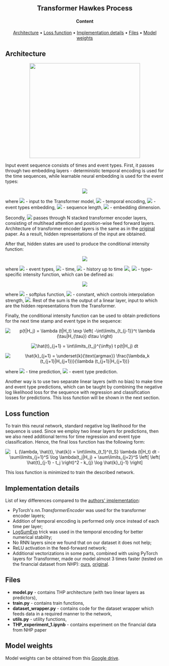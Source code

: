 <h2 align="center"> Transformer Hawkes Process </h2>

<h4 align="center"> Content </h4>

<p align="center">
  <a href="#architecture">Architecture</a> •
  <a href="#loss-function">Loss function</a> •
  <a href="#implementation-details">Implementation details</a> •
  <a href="#files">Files</a> •
  <a href="#model-weights">Model weights</a>
</p>

## Architecture

<p align="center">
  <img width="350" height="300" src="https://github.com/rodrigorivera/mds20_deepfolio/blob/main/images/THP-arch.png">
</p>

Input event sequence consists of times and event types. First, it passes through two embedding layers - deterministic temporal encoding is used for the
time sequences, while learnable neural embedding is used for the event types:
<p align="center">
<img src="https://latex.codecogs.com/gif.latex?X&space;=&space;Z&space;&plus;&space;U" />
</p>
where <a href=""><img src="https://latex.codecogs.com/gif.latex?X" /></a> - input to the Transformer model,
<a href=""><img src="https://latex.codecogs.com/gif.latex?Z&space;\in&space;\mathbb{R}^{S&space;\times&space;E}" /></a> - temporal encoding,
<a href=""><img src="https://latex.codecogs.com/gif.latex?U&space;\in&space;\mathbb{R}^{S&space;\times&space;E}" /></a> - event types embedding,
<a href=""><img src="https://latex.codecogs.com/gif.latex?S" /></a> - sequence length, 
<a href=""><img src="https://latex.codecogs.com/gif.latex?E" /></a> - embedding dimension.

Secondly, <a href=""><img src="https://latex.codecogs.com/gif.latex?X" /></a> passes through N stacked transformer encoder layers, consisting of multihead attention
and position-wise feed forward layers. Architecture of transformer encoder layers is the same as in the <a href="https://arxiv.org/abs/1706.03762" > original </a> paper.
As a result, hidden representations of the input are obtained.

After that, hidden states are used to produce the conditional intensity function:
<p align="center">
<img src="https://latex.codecogs.com/gif.latex?\lambda&space;(t|H_t)&space;=&space;\sum\limits_{k=1}^K&space;\lambda_k&space;(t|H_t)" />
</p>
where <a href=""><img src="https://latex.codecogs.com/gif.latex?k" /></a> - event types, 
<a href=""><img src="https://latex.codecogs.com/gif.latex?t" /></a> - time,
<a href=""><img src="https://latex.codecogs.com/gif.latex?H_t&space;=&space;\{&space;(t_j,&space;k_j)&space;:&space;t_j&space;<&space;t&space;\}" /></a> - history up to time <a href=""><img src="https://latex.codecogs.com/gif.latex?t" /></a>,
<a href=""><img src="https://latex.codecogs.com/gif.latex?\lambda_k&space;(t|H_t)" /></a> - type-specific intensity function, which can be defined as:
<p align="center">
<img src="https://latex.codecogs.com/gif.latex?\lambda_k&space;(t|H_t)&space;=&space;f_k&space;\left(&space;\alpha_k&space;\frac{t&space;-&space;t_j}{t}&space;&plus;&space;w_k^T&space;h(t_j)&space;&plus;&space;b_k&space;\right)" />
</p>
where <a href=""><img src="https://latex.codecogs.com/gif.latex?f_k" /></a> - softplus function,
<a href=""><img src="https://latex.codecogs.com/gif.latex?\alpha_k" /></a> - constant, which controls interpolation strength,
<a href=""><img src="https://latex.codecogs.com/gif.latex?t&space;\in&space;[t_j;&space;t_{j&plus;1})" /></a>. Rest of the sum is the output of a linear layer, input
to which are the hidden representations from the Transformer.

Finally, the conditional intensity function can be used to obtain predictions for the next time stamp and event type in the sequence:
<p align="center">
<img src="https://latex.codecogs.com/gif.latex?p(t|H_j)&space;=&space;\lambda&space;(t|H_t)&space;\exp&space;\left(&space;-\int\limits_{t_{j-1}}^t&space;\lambda&space;(\tau|H_{\tau})&space;d\tau&space;\right)" title="p(t|H_j) = \lambda (t|H_t) \exp \left( -\int\limits_{t_{j-1}}^t \lambda (\tau|H_{\tau}) d\tau \right)" />
</p>
<p align="center">
<img src="https://latex.codecogs.com/gif.latex?\hat{t}_{j&plus;1}&space;=&space;\int\limits_{t_j}^{\infty}&space;t&space;p(t|H_j)&space;dt" title="\hat{t}_{j+1} = \int\limits_{t_j}^{\infty} t p(t|H_j) dt" />
</p>
<p align="center">
<img src="https://latex.codecogs.com/gif.latex?\hat{k}_{j&plus;1}&space;=&space;\underset{k}{\text{argmax}}&space;\frac{\lambda_k&space;(t_{j&plus;1}|H_{j&plus;1})}{\lambda&space;(t_{j&plus;1}|H_{j&plus;1})}" title="\hat{k}_{j+1} = \underset{k}{\text{argmax}} \frac{\lambda_k (t_{j+1}|H_{j+1})}{\lambda (t_{j+1}|H_{j+1})}" />
</p>
where <a href=""><img src="https://latex.codecogs.com/gif.latex?\hat{t}" /></a> - time prediction,
<a href=""><img src="https://latex.codecogs.com/gif.latex?\hat{k}" /></a></a> - event type prediction.

Another way is to use two separate linear layers (with no bias) to make time and event type predictions, which can be taught by combining the negative log likelihood loss
for the sequence with regression and classification losses for predictions. This loss function will be shown in the next section.

## Loss function

To train this neural network, standard negative log likelihood for the sequence is used. Since we employ two linear layers for predictions, then we also need additional
terms for time regression and event type classification. Hence, the final loss function has the following form:
<p align="center">
<img src="https://latex.codecogs.com/gif.latex?L&space;(\lambda,&space;\hat{t},&space;\hat{k})&space;=&space;\int\limits_{t_1}^{t_S}&space;\lambda&space;(t|H_t)&space;dt&space;-&space;\sum\limits_{j=1}^S&space;\log&space;\lambda(t_j|H_j)&space;&plus;&space;\sum\limits_{j=2}^S&space;\left[&space;\left(&space;\hat{t}_{j-1}&space;-&space;t_j&space;\right)^2&space;-&space;k_{j}&space;\log&space;\hat{k}_{j-1}&space;\right]" title="L (\lambda, \hat{t}, \hat{k}) = \int\limits_{t_1}^{t_S} \lambda (t|H_t) dt - \sum\limits_{j=1}^S \log \lambda(t_j|H_j) + \sum\limits_{j=2}^S \left[ \left( \hat{t}_{j-1} - t_j \right)^2 - k_{j} \log \hat{k}_{j-1} \right]" />
</p>
This loss function is minimized to train the described network.

## Implementation details

List of key differences compared to the <a href="https://github.com/SimiaoZuo/Transformer-Hawkes-Process">authors' implementation</a>:
* PyTorch's *nn.TransformerEncoder* was used for the transformer encoder layers;
* Addition of temporal encoding is performed only once instead of each time per layer;
* <a href="https://en.wikipedia.org/wiki/LogSumExp">LogSumExp</a> trick was used in the temporal encoding for better numerical stability;
* No RNN layers since we found that on our dataset it does not help;
* ReLU activation in the feed-forward network;
* Additional vectorizations in some parts, combined with using PyTorch layers for Transformer, made our model almost 3 times faster (tested on the financial dataset
from NHP): <a href="https://github.com/rodrigorivera/mds20_deepfolio/blob/main/images/our_thp.png">ours</a>,
<a href="https://github.com/rodrigorivera/mds20_deepfolio/blob/main/images/original_thp.png">original</a>.

## Files

* **model.py** - contains THP architecture (with two linear layers as predictors),
* **train.py** - contains train functions,
* **dataset_wrapper.py** - contains code for the dataset wrapper which feeds data in a required manner to the network,
* **utils.py** - utility functions,
* **THP_experiment_1.ipynb** - contains experiment on the financial data from NHP paper

## Model weights

Model weights can be obtained from this <a href="https://drive.google.com/drive/folders/1bzcug2lOx7qUVpq1bUJSbRTSzbt_MNgK?usp=sharing">Google drive</a>.
